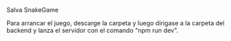Salva SnakeGame

Para arrancar el juego, descarge la carpeta y luego dirigase a la carpeta del backend y lanza el servidor con el comando "npm run dev".
